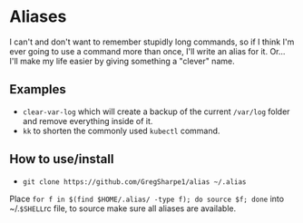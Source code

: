 # Aliases

I can't and don't want to remember stupidly long commands, so if I think I'm ever going to use a command more than once, I'll write an alias for it. Or... I'll make my life easier by giving something a "clever" name. 

## Examples

* `clear-var-log` which will create a backup of the current `/var/log` folder and remove everything inside of it.
* `kk` to shorten the commonly used `kubectl` command. 

## How to use/install

* `git clone https://github.com/GregSharpe1/alias ~/.alias`

Place `for f in $(find $HOME/.alias/ -type f); do source $f; done` into ~/.`$SHELL`rc file, to source make sure all aliases are available.
